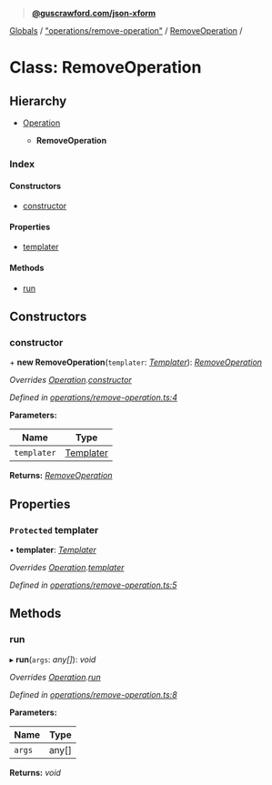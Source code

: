 > **[@guscrawford.com/json-xform](../README.md)**

[Globals](../globals.md) / ["operations/remove-operation"](../modules/_operations_remove_operation_.md) / [RemoveOperation](_operations_remove_operation_.removeoperation.md) /

# Class: RemoveOperation

## Hierarchy

* [Operation](_operations_operation_.operation.md)

  * **RemoveOperation**

### Index

#### Constructors

* [constructor](_operations_remove_operation_.removeoperation.md#constructor)

#### Properties

* [templater](_operations_remove_operation_.removeoperation.md#protected-templater)

#### Methods

* [run](_operations_remove_operation_.removeoperation.md#run)

## Constructors

###  constructor

\+ **new RemoveOperation**(`templater`: *[Templater](_templater_templater_.templater.md)*): *[RemoveOperation](_operations_remove_operation_.removeoperation.md)*

*Overrides [Operation](_operations_operation_.operation.md).[constructor](_operations_operation_.operation.md#constructor)*

*Defined in [operations/remove-operation.ts:4](https://github.com/guscrawford-com/json-xform/blob/1d2e823/src/operations/remove-operation.ts#L4)*

**Parameters:**

Name | Type |
------ | ------ |
`templater` | [Templater](_templater_templater_.templater.md) |

**Returns:** *[RemoveOperation](_operations_remove_operation_.removeoperation.md)*

## Properties

### `Protected` templater

• **templater**: *[Templater](_templater_templater_.templater.md)*

*Overrides [Operation](_operations_operation_.operation.md).[templater](_operations_operation_.operation.md#protected-templater)*

*Defined in [operations/remove-operation.ts:5](https://github.com/guscrawford-com/json-xform/blob/1d2e823/src/operations/remove-operation.ts#L5)*

## Methods

###  run

▸ **run**(`args`: *any[]*): *void*

*Overrides [Operation](_operations_operation_.operation.md).[run](_operations_operation_.operation.md#abstract-run)*

*Defined in [operations/remove-operation.ts:8](https://github.com/guscrawford-com/json-xform/blob/1d2e823/src/operations/remove-operation.ts#L8)*

**Parameters:**

Name | Type |
------ | ------ |
`args` | any[] |

**Returns:** *void*